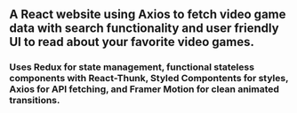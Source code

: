 ## A React website using Axios to fetch video game data with search functionality and user friendly UI to read about your favorite video games. 
### Uses Redux for state management, functional stateless components with React-Thunk, Styled Compontents for styles, Axios for API fetching, and Framer Motion for clean animated transitions. 
